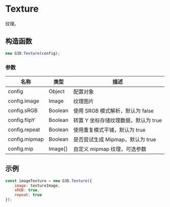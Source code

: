 # Texture

纹理。

## 构造函数

```javascript
new G3D.Texture(config);
```

### 参数

| 名称          | 类型    | 描述                                 |
| ------------- | ------- | ------------------------------------ |
| config        | Object  | 配置对象                             |
| config.image  | Image   | 纹理图片                             |
| config.sRGB   | Boolean | 使用 SRGB 模式解析，默认为 false     |
| config.flipY  | Boolean | 转置 Y 坐标存储纹理数据，默认为 true |
| config.repeat | Boolean | 使用重复模式平铺，默认为 true        |
| config.mipmap | Boolean | 是否尝试生成 Mipmap，默认为 true     |
| config.mip    | Image[] | 自定义 mipmap 纹理，可选参数         |

## 示例

```javascript
const imageTexture = new G3D.Texture({
    image: textureImage,
    sRGB: true,
    repeat: true
});
```